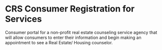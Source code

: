# CRS Consumer Registration for Services
Consumer portal for a non-profit real estate counseling service agency that will allow consumers to enter their information and begin making an appointment to see a Real Estate/ Housing counselor. 
